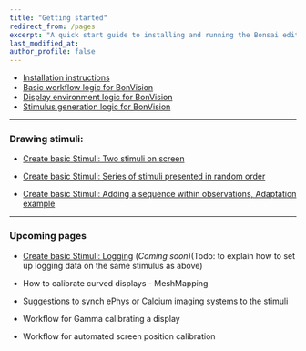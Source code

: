 ```yaml
---
title: "Getting started"
redirect_from: /pages
excerpt: "A quick start guide to installing and running the Bonsai editor."
last_modified_at: 
author_profile: false
---
```


* [Installation instructions](/pages/002_Install)
* [Basic workflow logic for BonVision](/pages/01-Basic-Workflow)
* [Display environment logic for BonVision](/pages/02-Display-Environment-basics)
* [Stimulus generation logic for BonVision](/pages/02a-Stimulus-Generation)

***

### Drawing stimuli:

* [Create basic Stimuli: Two stimuli on screen](/pages/03-Creating-Basic-Stimuli)

* [Create basic Stimuli: Series of stimuli presented in random order](/pages/04-Series-of-stimuli)

* [Create basic Stimuli: Adding a sequence within observations, Adaptation example](/pages/05-Adding-sequence)

***

### Upcoming pages

* [Create basic Stimuli: Logging](/pages/06-Logging) (_Coming soon_)(Todo: to explain how to set up logging data on the same stimulus as above)

* How to calibrate curved displays - MeshMapping

* Suggestions to synch ePhys or Calcium imaging systems to the stimuli

* Workflow for Gamma calibrating a display

* Workflow for automated screen position calibration
